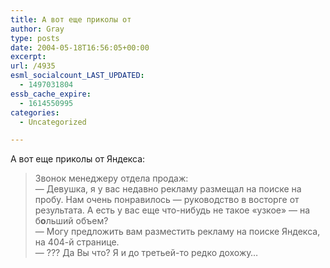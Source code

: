 ```yaml
---
title: А вот еще приколы от
author: Gray
type: posts
date: 2004-05-18T16:56:05+00:00
excerpt:
url: /4935
esml_socialcount_LAST_UPDATED:
  - 1497031804
essb_cache_expire:
  - 1614550995
categories:
  - Uncategorized

---
```








А вот еще приколы от Яндекса:

> Звонок менеджеру отдела продаж:  
> &#8212; Девушка, я у вас недавно рекламу размещал на поиске на пробу. Нам очень понравилось &#8212; руководство в восторге от результата. А есть у вас еще что-нибудь не такое &#171;узкое&#187; &#8212; на б**о**льший объем?  
> &#8212; Могу предложить вам разместить рекламу на поиске Яндекса, на 404-й странице.  
> &#8212; ??? Да Вы что? Я и до третьей-то редко дохожу&#8230;